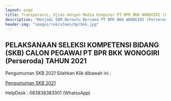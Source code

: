 ```yaml
---
layout: page
title: Transparansi, Ujian dengan Media Komputer PT BPR BKK WONOGIRI (Perseroda)
description: "Menjadi SDM Bermutu Bersama PT BPR BKK WONOGIRI (Perseroda), Meraih Sukses Bersama, Bersama Meraih Sukes"
header-img: "images/rekrutmen/bprbkk.jpg"
---
```

## PELAKSANAAN SELEKSI KOMPETENSI BIDANG (SKB) CALON PEGAWAI PT BPR BKK WONOGIRI (Perseroda) TAHUN 2021


Pengumuman SKB 2021 Silahkan Klik dibawah ini :

<a href="/rekrutmen/Pengumuman/Pengumuman_SKB_2021" class="buynow btn btn-inverse btn-inverse-primary">Pengumuman SKB 2021</a>
<div class="btn--wrapper">

HelpDesk : 083838383301 (WhatssApp)